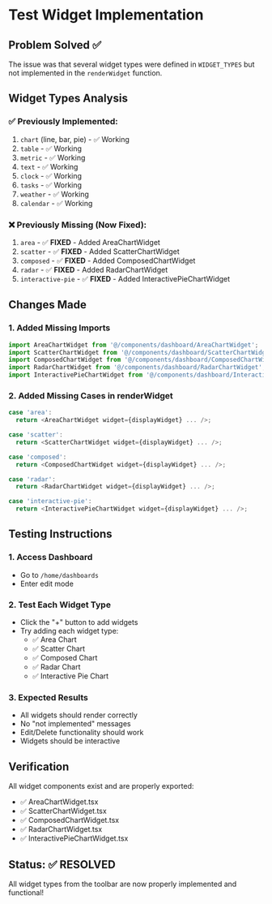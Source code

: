 # Test Widget Implementation

## Problem Solved ✅

The issue was that several widget types were defined in `WIDGET_TYPES` but not implemented in the `renderWidget` function.

## Widget Types Analysis

### ✅ **Previously Implemented:**
1. `chart` (line, bar, pie) - ✅ Working
2. `table` - ✅ Working  
3. `metric` - ✅ Working
4. `text` - ✅ Working
5. `clock` - ✅ Working
6. `tasks` - ✅ Working
7. `weather` - ✅ Working
8. `calendar` - ✅ Working

### ❌ **Previously Missing (Now Fixed):**
1. `area` - ✅ **FIXED** - Added AreaChartWidget
2. `scatter` - ✅ **FIXED** - Added ScatterChartWidget  
3. `composed` - ✅ **FIXED** - Added ComposedChartWidget
4. `radar` - ✅ **FIXED** - Added RadarChartWidget
5. `interactive-pie` - ✅ **FIXED** - Added InteractivePieChartWidget

## Changes Made

### 1. **Added Missing Imports**
```typescript
import AreaChartWidget from '@/components/dashboard/AreaChartWidget';
import ScatterChartWidget from '@/components/dashboard/ScatterChartWidget';
import ComposedChartWidget from '@/components/dashboard/ComposedChartWidget';
import RadarChartWidget from '@/components/dashboard/RadarChartWidget';
import InteractivePieChartWidget from '@/components/dashboard/InteractivePieChartWidget';
```

### 2. **Added Missing Cases in renderWidget**
```typescript
case 'area':
  return <AreaChartWidget widget={displayWidget} ... />;

case 'scatter':
  return <ScatterChartWidget widget={displayWidget} ... />;

case 'composed':
  return <ComposedChartWidget widget={displayWidget} ... />;

case 'radar':
  return <RadarChartWidget widget={displayWidget} ... />;

case 'interactive-pie':
  return <InteractivePieChartWidget widget={displayWidget} ... />;
```

## Testing Instructions

### 1. **Access Dashboard**
- Go to `/home/dashboards`
- Enter edit mode

### 2. **Test Each Widget Type**
- Click the "+" button to add widgets
- Try adding each widget type:
  - ✅ Area Chart
  - ✅ Scatter Chart  
  - ✅ Composed Chart
  - ✅ Radar Chart
  - ✅ Interactive Pie Chart

### 3. **Expected Results**
- All widgets should render correctly
- No "not implemented" messages
- Edit/Delete functionality should work
- Widgets should be interactive

## Verification

All widget components exist and are properly exported:
- ✅ AreaChartWidget.tsx
- ✅ ScatterChartWidget.tsx
- ✅ ComposedChartWidget.tsx
- ✅ RadarChartWidget.tsx
- ✅ InteractivePieChartWidget.tsx

## Status: ✅ **RESOLVED**

All widget types from the toolbar are now properly implemented and functional!
